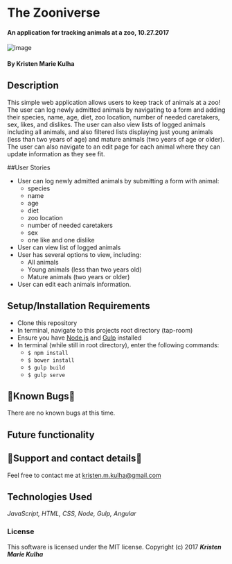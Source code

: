 # The Zooniverse

#### An application for tracking animals at a zoo, 10.27.2017

![image]()

#### By Kristen Marie Kulha

## Description

This simple web application allows users to keep track of animals at a zoo! The user can log newly admitted animals by navigating to a form and adding their species, name, age, diet, zoo location, number of needed caretakers, sex, likes, and dislikes. The user can also view lists of logged animals including all animals, and also filtered lists displaying just young animals (less than two years of age) and mature animals (two years of age or older). The user can also navigate to an edit page for each animal where they can update information as they see fit.

##User Stories

* User can log newly admitted animals by submitting a form with animal:
  * species
  * name
  * age
  * diet
  * zoo location
  * number of needed caretakers
  * sex
  * one like and one dislike
* User can view list of logged animals
* User has several options to view, including:
  * All animals
  * Young animals (less than two years old)
  * Mature animals (two years or older)
* User can edit each animals information.

## Setup/Installation Requirements

* Clone this repository
* In terminal, navigate to this projects root directory (tap-room)
* Ensure you have [Node.js](https://nodejs.org/en/) and [Gulp](https://gulpjs.com) installed
* In terminal (while still in root directory), enter the following commands:
  * ``` $ npm install ```
  * ``` $ bower install ```
  * ``` $ gulp build ```
  * ``` $ gulp serve ```

## 🐛Known Bugs🐛

There are no known bugs at this time.

## Future functionality



## 📧Support and contact details📧

Feel free to contact me at kristen.m.kulha@gmail.com

## Technologies Used

_JavaScript, HTML, CSS, Node, Gulp, Angular_

### License

This software is licensed under the MIT license.
Copyright (c) 2017 **_Kristen Marie Kulha_**
